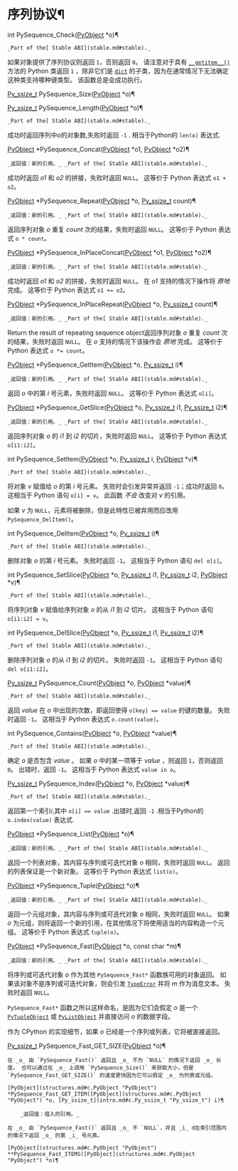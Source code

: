# 序列协议¶

int PySequence_Check([PyObject](structures.md#c.PyObject "PyObject") *o)¶  

    _Part of the[ Stable ABI](stable.md#stable)._

如果对象提供了序列协议则返回 `1`，否则返回 `0`。 请注意对于具有 [`__getitem__()`](datamodel.md#object.__getitem__ "object.__getitem__") 方法的 Python 类返回 `1` ，除非它们是 [`dict`](stdtypes.md#dict "dict") 的子类，因为在通常情况下无法确定这种类支持哪种键类型。 该函数总是会成功执行。

[Py_ssize_t](10.C%20API接口/intro.md#c.Py_ssize_t "Py_ssize_t") PySequence_Size([PyObject](structures.md#c.PyObject "PyObject") *o)¶  

[Py_ssize_t](10.C%20API接口/intro.md#c.Py_ssize_t "Py_ssize_t") PySequence_Length([PyObject](structures.md#c.PyObject "PyObject") *o)¶  

    _Part of the[ Stable ABI](stable.md#stable)._

成功时返回序列中*o*的对象数,失败时返回 `-1` . 相当于Python的 `len(o)` 表达式.

[PyObject](structures.md#c.PyObject "PyObject") *PySequence_Concat([PyObject](structures.md#c.PyObject "PyObject") *o1, [PyObject](structures.md#c.PyObject "PyObject") *o2)¶  

    _返回值：新的引用。_ _Part of the[ Stable ABI](stable.md#stable)._

成功时返回 _o1_ 和 _o2_ 的拼接，失败时返回 `NULL`。 这等价于 Python 表达式 `o1 + o2`。

[PyObject](structures.md#c.PyObject "PyObject") *PySequence_Repeat([PyObject](structures.md#c.PyObject "PyObject") *o, [Py_ssize_t](10.C%20API接口/intro.md#c.Py_ssize_t "Py_ssize_t") count)¶  

    _返回值：新的引用。_ _Part of the[ Stable ABI](stable.md#stable)._

返回序列对象 _o_ 重复 _count_ 次的结果，失败时返回 `NULL`。 这等价于 Python 表达式 `o * count`。

[PyObject](structures.md#c.PyObject "PyObject") *PySequence_InPlaceConcat([PyObject](structures.md#c.PyObject "PyObject") *o1, [PyObject](structures.md#c.PyObject "PyObject") *o2)¶  

    _返回值：新的引用。_ _Part of the[ Stable ABI](stable.md#stable)._

成功时返回 _o1_ 和 _o2_ 的拼接，失败时返回 `NULL`。 在 _o1_ 支持的情况下操作将 _原地_ 完成。 这等价于 Python 表达式 `o1 += o2`。

[PyObject](structures.md#c.PyObject "PyObject") *PySequence_InPlaceRepeat([PyObject](structures.md#c.PyObject "PyObject") *o, [Py_ssize_t](10.C%20API接口/intro.md#c.Py_ssize_t "Py_ssize_t") count)¶  

    _返回值：新的引用。_ _Part of the[ Stable ABI](stable.md#stable)._

Return the result of repeating sequence object返回序列对象 _o_ 重复 _count_ 次的结果，失败时返回 `NULL`。 在 _o_ 支持的情况下该操作会 _原地_ 完成。 这等价于 Python 表达式 `o *= count`。

[PyObject](structures.md#c.PyObject "PyObject") *PySequence_GetItem([PyObject](structures.md#c.PyObject "PyObject") *o, [Py_ssize_t](10.C%20API接口/intro.md#c.Py_ssize_t "Py_ssize_t") i)¶  

    _返回值：新的引用。_ _Part of the[ Stable ABI](stable.md#stable)._

返回 _o_ 中的第 _i_ 号元素，失败时返回 `NULL`。 这等价于 Python 表达式 `o[i]`。

[PyObject](structures.md#c.PyObject "PyObject") *PySequence_GetSlice([PyObject](structures.md#c.PyObject "PyObject") *o, [Py_ssize_t](10.C%20API接口/intro.md#c.Py_ssize_t "Py_ssize_t") i1, [Py_ssize_t](10.C%20API接口/intro.md#c.Py_ssize_t "Py_ssize_t") i2)¶  

    _返回值：新的引用。_ _Part of the[ Stable ABI](stable.md#stable)._

返回序列对象 _o_ 的 _i1_ 到 _i2_ 的切片，失败时返回 `NULL`。 这等价于 Python 表达式 `o[i1:i2]`。

int PySequence_SetItem([PyObject](structures.md#c.PyObject "PyObject") *o, [Py_ssize_t](10.C%20API接口/intro.md#c.Py_ssize_t "Py_ssize_t") i, [PyObject](structures.md#c.PyObject "PyObject") *v)¶  

    _Part of the[ Stable ABI](stable.md#stable)._

将对象 _v_ 赋值给 _o_ 的第 _i_ 号元素。 失败时会引发异常并返回 `-1`；成功时返回 `0`。 这相当于 Python 语句 `o[i] = v`。 此函数 _不会_ 改变对 _v_ 的引用。

如果 _v_ 为 `NULL`，元素将被删除，但是此特性已被弃用而应改用 `PySequence_DelItem()`。

int PySequence_DelItem([PyObject](structures.md#c.PyObject "PyObject") *o, [Py_ssize_t](10.C%20API接口/intro.md#c.Py_ssize_t "Py_ssize_t") i)¶  

    _Part of the[ Stable ABI](stable.md#stable)._

删除对象 _o_ 的第 _i_ 号元素。 失败时返回 `-1`。 这相当于 Python 语句 `del o[i]`。

int PySequence_SetSlice([PyObject](structures.md#c.PyObject "PyObject") *o, [Py_ssize_t](10.C%20API接口/intro.md#c.Py_ssize_t "Py_ssize_t") i1, [Py_ssize_t](10.C%20API接口/intro.md#c.Py_ssize_t "Py_ssize_t") i2, [PyObject](structures.md#c.PyObject "PyObject") *v)¶  

    _Part of the[ Stable ABI](stable.md#stable)._

将序列对象 _v_ 赋值给序列对象 _o_ 的从 _i1_ 到 _i2_ 切片。 这相当于 Python 语句 `o[i1:i2] = v`。

int PySequence_DelSlice([PyObject](structures.md#c.PyObject "PyObject") *o, [Py_ssize_t](10.C%20API接口/intro.md#c.Py_ssize_t "Py_ssize_t") i1, [Py_ssize_t](10.C%20API接口/intro.md#c.Py_ssize_t "Py_ssize_t") i2)¶  

    _Part of the[ Stable ABI](stable.md#stable)._

删除序列对象 _o_ 的从 _i1_ 到 _i2_ 的切片。 失败时返回 `-1`。 这相当于 Python 语句 `del o[i1:i2]`。

[Py_ssize_t](10.C%20API接口/intro.md#c.Py_ssize_t "Py_ssize_t") PySequence_Count([PyObject](structures.md#c.PyObject "PyObject") *o, [PyObject](structures.md#c.PyObject "PyObject") *value)¶  

    _Part of the[ Stable ABI](stable.md#stable)._

返回 _value_ 在 _o_ 中出现的次数，即返回使得 `o[key] == value` 的键的数量。 失败时返回 `-1`。 这相当于 Python 表达式 `o.count(value)`。

int PySequence_Contains([PyObject](structures.md#c.PyObject "PyObject") *o, [PyObject](structures.md#c.PyObject "PyObject") *value)¶  

    _Part of the[ Stable ABI](stable.md#stable)._

确定 _o_ 是否包含 _value_ 。 如果 _o_ 中的某一项等于 _value_ ，则返回 `1`，否则返回 `0`。 出错时，返回 `-1`。 这相当于 Python 表达式 `value in o`。

[Py_ssize_t](10.C%20API接口/intro.md#c.Py_ssize_t "Py_ssize_t") PySequence_Index([PyObject](structures.md#c.PyObject "PyObject") *o, [PyObject](structures.md#c.PyObject "PyObject") *value)¶  

    _Part of the[ Stable ABI](stable.md#stable)._

返回第一个索引*i*,其中 `o[i] == value` .出错时,返回 `-1` .相当于Python的 `o.index(value)` 表达式.

[PyObject](structures.md#c.PyObject "PyObject") *PySequence_List([PyObject](structures.md#c.PyObject "PyObject") *o)¶  

    _返回值：新的引用。_ _Part of the[ Stable ABI](stable.md#stable)._

返回一个列表对象，其内容与序列或可迭代对象 _o_ 相同，失败时返回 `NULL`。 返回的列表保证是一个新对象。 这等价于 Python 表达式 `list(o)`。

[PyObject](structures.md#c.PyObject "PyObject") *PySequence_Tuple([PyObject](structures.md#c.PyObject "PyObject") *o)¶  

    _返回值：新的引用。_ _Part of the[ Stable ABI](stable.md#stable)._

返回一个元组对象，其内容与序列或可迭代对象 _o_ 相同，失败时返回 `NULL`。 如果 _o_ 为元组，则将返回一个新的引用，在其他情况下将使用适当的内容构造一个元组。 这等价于 Python 表达式 `tuple(o)`。

[PyObject](structures.md#c.PyObject "PyObject") *PySequence_Fast([PyObject](structures.md#c.PyObject "PyObject") *o, const char *m)¶  

    _返回值：新的引用。_ _Part of the[ Stable ABI](stable.md#stable)._

将序列或可迭代对象 _o_ 作为其他 `PySequence_Fast*` 函数族可用的对象返回。 如果该对象不是序列或可迭代对象，则会引发 [`TypeError`](3.标准库/exceptions.md#TypeError "TypeError") 并将 _m_ 作为消息文本。 失败时返回 `NULL`。

`PySequence_Fast*` 函数之所以这样命名，是因为它们会假定 _o_ 是一个 [`PyTupleObject`](tuple.md#c.PyTupleObject "PyTupleObject") 或 [`PyListObject`](list.md#c.PyListObject "PyListObject") 并直接访问 _o_ 的数据字段。

作为 CPython 的实现细节，如果 _o_ 已经是一个序列或列表，它将被直接返回。

[Py_ssize_t](10.C%20API接口/intro.md#c.Py_ssize_t "Py_ssize_t") PySequence_Fast_GET_SIZE([PyObject](structures.md#c.PyObject "PyObject") *o)¶  

    

~~~
在 _o_ 由 `PySequence_Fast()` 返回且 _o_ 不为 `NULL` 的情况下返回 _o_ 长度。 也可以通过在 _o_ 上调用 `PySequence_Size()` 来获取大小，但是 `PySequence_Fast_GET_SIZE()` 的速度更快因为它可以假定 _o_ 为列表或元组。

[PyObject](structures.md#c.PyObject "PyObject") *PySequence_Fast_GET_ITEM([PyObject](structures.md#c.PyObject "PyObject") *o, [Py_ssize_t](intro.md#c.Py_ssize_t "Py_ssize_t") i)¶  

    _返回值：借入的引用。_

在 _o_ 由 `PySequence_Fast()` 返回且 _o_ 不 `NULL`，并且 _i_ d在索引范围内的情况下返回 _o_ 的第 _i_ 号元素。

[PyObject](structures.md#c.PyObject "PyObject") **PySequence_Fast_ITEMS([PyObject](structures.md#c.PyObject "PyObject") *o)¶  
~~~
    

~~~
